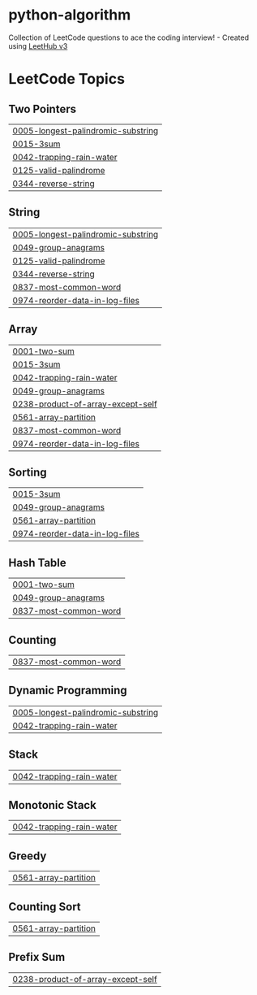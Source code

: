 # python-algorithm
Collection of LeetCode questions to ace the coding interview! - Created using [LeetHub v3](https://github.com/raphaelheinz/LeetHub-3.0)

<!---LeetCode Topics Start-->
# LeetCode Topics
## Two Pointers
|  |
| ------- |
| [0005-longest-palindromic-substring](https://github.com/dohyeon96/python-algorithm/tree/master/0005-longest-palindromic-substring) |
| [0015-3sum](https://github.com/dohyeon96/python-algorithm/tree/master/0015-3sum) |
| [0042-trapping-rain-water](https://github.com/dohyeon96/python-algorithm/tree/master/0042-trapping-rain-water) |
| [0125-valid-palindrome](https://github.com/dohyeon96/python-algorithm/tree/master/0125-valid-palindrome) |
| [0344-reverse-string](https://github.com/dohyeon96/python-algorithm/tree/master/0344-reverse-string) |
## String
|  |
| ------- |
| [0005-longest-palindromic-substring](https://github.com/dohyeon96/python-algorithm/tree/master/0005-longest-palindromic-substring) |
| [0049-group-anagrams](https://github.com/dohyeon96/python-algorithm/tree/master/0049-group-anagrams) |
| [0125-valid-palindrome](https://github.com/dohyeon96/python-algorithm/tree/master/0125-valid-palindrome) |
| [0344-reverse-string](https://github.com/dohyeon96/python-algorithm/tree/master/0344-reverse-string) |
| [0837-most-common-word](https://github.com/dohyeon96/python-algorithm/tree/master/0837-most-common-word) |
| [0974-reorder-data-in-log-files](https://github.com/dohyeon96/python-algorithm/tree/master/0974-reorder-data-in-log-files) |
## Array
|  |
| ------- |
| [0001-two-sum](https://github.com/dohyeon96/python-algorithm/tree/master/0001-two-sum) |
| [0015-3sum](https://github.com/dohyeon96/python-algorithm/tree/master/0015-3sum) |
| [0042-trapping-rain-water](https://github.com/dohyeon96/python-algorithm/tree/master/0042-trapping-rain-water) |
| [0049-group-anagrams](https://github.com/dohyeon96/python-algorithm/tree/master/0049-group-anagrams) |
| [0238-product-of-array-except-self](https://github.com/dohyeon96/python-algorithm/tree/master/0238-product-of-array-except-self) |
| [0561-array-partition](https://github.com/dohyeon96/python-algorithm/tree/master/0561-array-partition) |
| [0837-most-common-word](https://github.com/dohyeon96/python-algorithm/tree/master/0837-most-common-word) |
| [0974-reorder-data-in-log-files](https://github.com/dohyeon96/python-algorithm/tree/master/0974-reorder-data-in-log-files) |
## Sorting
|  |
| ------- |
| [0015-3sum](https://github.com/dohyeon96/python-algorithm/tree/master/0015-3sum) |
| [0049-group-anagrams](https://github.com/dohyeon96/python-algorithm/tree/master/0049-group-anagrams) |
| [0561-array-partition](https://github.com/dohyeon96/python-algorithm/tree/master/0561-array-partition) |
| [0974-reorder-data-in-log-files](https://github.com/dohyeon96/python-algorithm/tree/master/0974-reorder-data-in-log-files) |
## Hash Table
|  |
| ------- |
| [0001-two-sum](https://github.com/dohyeon96/python-algorithm/tree/master/0001-two-sum) |
| [0049-group-anagrams](https://github.com/dohyeon96/python-algorithm/tree/master/0049-group-anagrams) |
| [0837-most-common-word](https://github.com/dohyeon96/python-algorithm/tree/master/0837-most-common-word) |
## Counting
|  |
| ------- |
| [0837-most-common-word](https://github.com/dohyeon96/python-algorithm/tree/master/0837-most-common-word) |
## Dynamic Programming
|  |
| ------- |
| [0005-longest-palindromic-substring](https://github.com/dohyeon96/python-algorithm/tree/master/0005-longest-palindromic-substring) |
| [0042-trapping-rain-water](https://github.com/dohyeon96/python-algorithm/tree/master/0042-trapping-rain-water) |
## Stack
|  |
| ------- |
| [0042-trapping-rain-water](https://github.com/dohyeon96/python-algorithm/tree/master/0042-trapping-rain-water) |
## Monotonic Stack
|  |
| ------- |
| [0042-trapping-rain-water](https://github.com/dohyeon96/python-algorithm/tree/master/0042-trapping-rain-water) |
## Greedy
|  |
| ------- |
| [0561-array-partition](https://github.com/dohyeon96/python-algorithm/tree/master/0561-array-partition) |
## Counting Sort
|  |
| ------- |
| [0561-array-partition](https://github.com/dohyeon96/python-algorithm/tree/master/0561-array-partition) |
## Prefix Sum
|  |
| ------- |
| [0238-product-of-array-except-self](https://github.com/dohyeon96/python-algorithm/tree/master/0238-product-of-array-except-self) |
<!---LeetCode Topics End-->